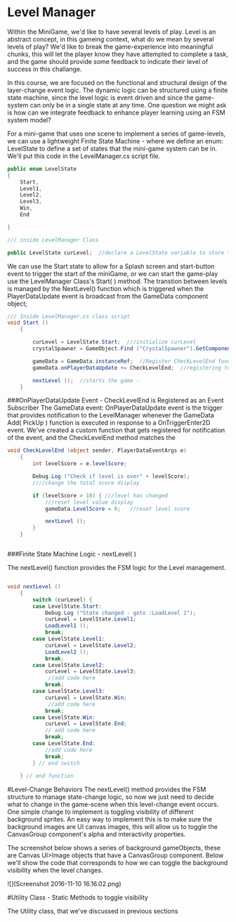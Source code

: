 
# Level Manager

Within the MiniGame, we'd like to have several levels of play. Level is an abstract concept, in this gameing context, what do we mean by several levels of play?  We'd like to break the game-experience into meaningful chunks, this will let the player know they have attempted to complete a task, and the game should provide some feedback to indicate their level of success in this challange.

In this course, we are focused on the functional and structural design of the layer-change event logic.  The dynamic logic can be structured using a finite state machine, since the level logic is event driven and since the game-system can only be in a single state at any time.   One question we might ask is how can we integrate feedback to enhance player learning using an FSM system model?  

For a mini-game that uses one scene to implement a series of game-levels, we can use a lightweight Finite State Machine - where we define an enum: LevelState to define a set of states that the mini-game system can be in.  We'll put this code in the LevelManager.cs script file.

```C#
public enum LevelState
{
	Start,
	Level1,
	Level2,
	Level3,
	Win,
	End

}

/// inside LevelManager Class

public LevelState curLevel;  //declare a LevelState variable to store the active state

```

We can use the Start state to allow for a Splash screen and start-button event to trigger the start of the miniGame, or we can start the game-play use the LevelManager Class's Start( ) method.  The transtion between levels is managed by the NextLevel() function which is triggered when the PlayerDataUpdate event is broadcast from the GameData component object;

```C#
/// Inside LevelManager.cs class script
void Start ()
	{

		curLevel = LevelState.Start;  ///initialize curLevel
		crystalSpawner = GameObject.Find ("CrystalSpawner").GetComponent<CrystalSpawner> ();

		gameData = GameData.instanceRef;  //Register CheckLevelEnd function to be notified when GameData broadcasts: onPlayerDataUpdate
		gameData.onPlayerDataUpdate += CheckLevelEnd;  //registering to be notified

		nextLevel ();  //starts the game -
	}

```

###OnPlayerDataUpdate Event - CheckLevelEnd is Registered as an Event Subscriber
The GameData event: OnPlayerDataUpdate event is the trigger that provides notification to the LevelManager whenever the GameData Add( PickUp ) function is executed in response to a OnTriggerEnter2D event.  We've created a custom function that gets registered for notification of the event, and the CheckLevelEnd method matches the   

```C#
void CheckLevelEnd (object sender, PlayerDataEventArgs e)
	{
		int levelScore = e.levelScore;

		Debug.Log ("Check if level is over" + levelScore);
		////change the total score display

		if (levelScore > 10) { ///level has changed
			///reset level value display
			gameData.LevelScore = 0;   //reset level score

			nextLevel ();
		}
	}



```





###Finite State Machine Logic - nextLevel( )

The nextLevel() function provides the FSM logic for the Level management.

```C#

void nextLevel ()
	{
		switch (curLevel) {
		case LevelState.Start:
			Debug.Log ("State changed - goto :LoadLevel 1");
			curLevel = LevelState.Level1;
			LoadLevel1 ();
			break;
		case LevelState.Level1:
			curLevel = LevelState.Level2;
			LoadLevel2 ();
			break;
		case LevelState.Level2:
			curLevel = LevelState.Level3;
             //add code here
			break;
		case LevelState.Level3:
			curLevel = LevelState.Win;
             //add code here
			break;
		case LevelState.Win:
			curLevel = LevelState.End;
            // add code here
			break;
		case LevelState.End:
            //add code here
			break;
		} // end switch
        
	} // end function

```

#Level-Change Behaviors
The nextLevel() method provides the FSM structure to manage state-change logic, so now we just need to decide what to change in the game-scene when this level-change event occurs.
One simple change to implement is toggling visibility of different background sprites.  An easy way to implement this is to make sure the background images are UI canvas images, this will allow us to toggle the CanvasGroup component's alpha and interactivity properties.  

The screenshot below shows a series of background gameObjects, these are Canvas UI>Image objects that have a CanvasGroup component.  Below we'll show the code that corresponds to how we can toggle the background visibility when the level changes.

![](Screenshot 2016-11-10 16.16.02.png)

#Utility Class - Static Methods to toggle visibility

The Utility class, that we've discussed in previous sections 